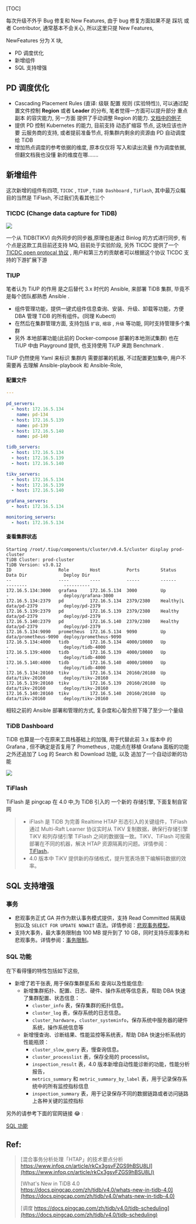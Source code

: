 
[TOC]

每次升级不外乎 Bug 修复和 New Features, 由于 bug 修复方面如果不是 踩坑 或者 Contributor, 通常基本不会关心, 所以这里只提 New Features, 

NewFeatures 分为 X 块, 

* PD 调度优化
* 新增组件
* SQL 支持增强

## PD 调度优化

* Cascading Placement Rules (直译: 级联 配置 规则 (实验特性)),  可以通过配置文件控制 **Region** 或者 **Leader** 的分布,  笔者觉得一方面可以提升部分 重点副本 的容灾能力, 另一方面 提供了手动调整 Region 的能力. [文档中的例子](https://pingcap.com/docs-cn/stable/configure-placement-rules/#典型场景示例)
* 提供 PD 控制 Kubernetes 的能力, 目前支持 动态扩缩容 节点, 这块应该也许要 云服务商的支持, 或者提前准备节点, 将集群内剩余的资源由 PD 自动调度给 TiDB
* 增加热点调度的参考依据的维度, 原本仅仅将 写入和读出流量 作为调度依据, 但翻文档我也没懂 新的维度在哪.......

## 新增组件

这次新增的组件有四项, `TICDC` , `TIUP` , `TiDB Dashboard` ,  `TiFlash`, 其中最万众瞩目的当然是 TiFlash, 不过我们先看其他三个

### TICDC (Change data capture for TiDB)

![](https://download.pingcap.com/images/docs-cn/cdc-architecture.png)

一个从 TIDB(TIKV) 向外同步的同步器,原理也是通过 Binlog 的方式进行同步, 有个点是这款工具目前还支持 MQ, 目前处于实验阶段,  另外 TICDC 提供了一个 [TICDC open protocal 协议](https://docs.pingcap.com/zh/tidb/v4.0/ticdc-open-protocol) , 用户和第三方的贡献者可以根据这个协议 TICDC 支持的下游扩展下游

### TIUP

笔者认为 TiUP 的作用 是之后替代 3.x 时代的 Ansible, 来部署 TiDB 集群, 毕竟不是每个团队都熟悉 Ansible .  

* 组件管理功能，提供一键式组件信息查询、安装、升级、卸载等功能，方便 DBA 管理 TiDB 的所有组件。(同理 Kubectl)
* 在然后在集群管理方面, 支持包括 `扩容`, `缩容` , `升级` 等功能, 同时支持管理多个集群
* 另外 本地部署功能(此前的 Docker-compose 部署的本地测试集群) 也在 TiUP 中由 Playground 提供, 也支持使用 TiUP 来跑 Benchmark .

TiUP 仍然使用 Yaml 来标识 集群内 需要部署的机器, 不过配置更加集中, 用户不需要再 去理解 Ansible-playbook 和 Ansible-Role, 

#### 配置文件

```yaml
---
  
pd_servers:
  - host: 172.16.5.134
    name: pd-134
  - host: 172.16.5.139
    name: pd-139
  - host: 172.16.5.140
    name: pd-140

tidb_servers:
  - host: 172.16.5.134
  - host: 172.16.5.139
  - host: 172.16.5.140

tikv_servers:
  - host: 172.16.5.134
  - host: 172.16.5.139
  - host: 172.16.5.140

grafana_servers:
  - host: 172.16.5.134

monitoring_servers:
  - host: 172.16.5.134
```

#### 查看集群状态

```shell
Starting /root/.tiup/components/cluster/v0.4.5/cluster display prod-cluster
TiDB Cluster: prod-cluster
TiDB Version: v3.0.12
ID                  Role        Host          Ports        Status     Data Dir              Deploy Dir
--                  ----        ----          -----        ------     --------              ----------
172.16.5.134:3000   grafana     172.16.5.134  3000         Up         -                     deploy/grafana-3000
172.16.5.134:2379   pd          172.16.5.134  2379/2380    Healthy|L  data/pd-2379          deploy/pd-2379
172.16.5.139:2379   pd          172.16.5.139  2379/2380    Healthy    data/pd-2379          deploy/pd-2379
172.16.5.140:2379   pd          172.16.5.140  2379/2380    Healthy    data/pd-2379          deploy/pd-2379
172.16.5.134:9090   prometheus  172.16.5.134  9090         Up         data/prometheus-9090  deploy/prometheus-9090
172.16.5.134:4000   tidb        172.16.5.134  4000/10080   Up         -                     deploy/tidb-4000
172.16.5.139:4000   tidb        172.16.5.139  4000/10080   Up         -                     deploy/tidb-4000
172.16.5.140:4000   tidb        172.16.5.140  4000/10080   Up         -                     deploy/tidb-4000
172.16.5.134:20160  tikv        172.16.5.134  20160/20180  Up         data/tikv-20160       deploy/tikv-20160
172.16.5.139:20160  tikv        172.16.5.139  20160/20180  Up         data/tikv-20160       deploy/tikv-20160
172.16.5.140:20160  tikv        172.16.5.140  20160/20180  Up         data/tikv-20160       deploy/tikv-20160
```

相较之前的 Ansible 部署和管理的方式, 复杂度和心智负担下降了至少一个量级

### TiDB Dashboard

TiDB 也算是一个在原来工具栈基础上的加强, 用于代替此前 3.x 版本中 的 Grafana , 但不确定是否复用了 Prometheus , 功能点在移植 Grafana 面板的功能之外还追加了 Log 的 Search 和 Download 功能, 以及 追加了一个自动诊断的功能

![](https://download.pingcap.com/images/docs-cn/dashboard/dashboard-intro.gif)

### TiFlash

TiFlash 是 pingcap 在 4.0 中,为 TiDB 引入的 一个新的 存储引擎, 下面复制自官网

> - iFlash 是 TiDB 为完善 Realtime HTAP 形态引入的关键组件，TiFlash 通过 Multi-Raft Learner 协议实时从 TiKV 复制数据，确保行存储引擎 TiKV 和列存储引擎 TiFlash 之间的数据强一致。TiKV、TiFlash 可按需部署在不同的机器，解决 HTAP 资源隔离的问题。详情参阅：[TiFlash](https://docs.pingcap.com/zh/tidb/v4.0/tiflash-overview)。
> - 4.0 版本中 TiKV 提供新的存储格式，提升宽表场景下编解码数据的效率。

## SQL 支持增强

### 事务

- 悲观事务正式 GA 并作为默认事务模式提供，支持 Read Committed 隔离级别以及 `SELECT FOR UPDATE NOWAIT` 语法。详情参阅：[悲观事务模型](https://docs.pingcap.com/zh/tidb/v4.0/pessimistic-transaction)。
- 支持大事务，最大事务限制由 100 MB 提升到了 10 GB，同时支持乐观事务和悲观事务。详情参阅：[事务限制](https://docs.pingcap.com/zh/tidb/v4.0/transaction-overview#事务限制)。

### SQL 功能

在下看得懂的特性包括如下这些, 

* 新增了若干张表, 用于保存集群星系和 查询以及性能信息: 
  * 新增集群拓扑、配置、日志、硬件、操作系统等信息表，帮助 DBA 快速了集群配置、状态信息：
    - `cluster_info` 表，保存集群的拓扑信息。
    - `cluster_log` 表，保存系统的日志信息。
    - `cluster_hardware`，`cluster_systeminfo`，保存系统中服务器的硬件系统，操作系统信息等
  * 新增慢查询、诊断结果、性能监控等系统表，帮助 DBA 快速分析系统的性能瓶颈：
    - `cluster_slow_query` 表，慢查询信息。
    - `cluster_processlist` 表，保存全局的 processlist。
    - `inspection_result` 表，4.0 版本新增自动性能诊断的功能，性能分析报告，
    - `metrics_summary` 和 `metric_summary_by_label` 表，用于记录保存系统中的所有监控指标信息
    - `inspection_summary` 表，用于记录保存不同的数据链路或者访问链路上各种关键的监控指标

另外的请参考下面的官网链接 :joy: : 

[SQL 功能](https://docs.pingcap.com/zh/tidb/v4.0/whats-new-in-tidb-4.0#sql-功能)



## Ref: 

> [混合事务分析处理「HTAP」的技术要点分析 https://www.infoq.cn/article/rkCx3gsvFZGS9hBSU8LI](https://www.infoq.cn/article/rkCx3gsvFZGS9hBSU8LI)
>
> [What's New in TiDB 4.0 https://docs.pingcap.com/zh/tidb/v4.0/whats-new-in-tidb-4.0](https://docs.pingcap.com/zh/tidb/v4.0/whats-new-in-tidb-4.0)
>
> [调度 https://docs.pingcap.com/zh/tidb/v4.0/tidb-scheduling](https://docs.pingcap.com/zh/tidb/v4.0/tidb-scheduling)
>